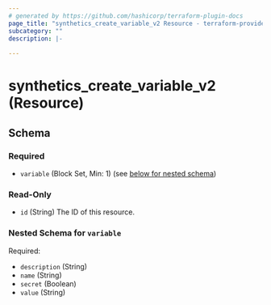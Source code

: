 ```yaml
---
# generated by https://github.com/hashicorp/terraform-plugin-docs
page_title: "synthetics_create_variable_v2 Resource - terraform-provider-synthetics-fork"
subcategory: ""
description: |-
  
---
```


# synthetics_create_variable_v2 (Resource)





<!-- schema generated by tfplugindocs -->
## Schema

### Required

- `variable` (Block Set, Min: 1) (see [below for nested schema](#nestedblock--variable))

### Read-Only

- `id` (String) The ID of this resource.

<a id="nestedblock--variable"></a>
### Nested Schema for `variable`

Required:

- `description` (String)
- `name` (String)
- `secret` (Boolean)
- `value` (String)


